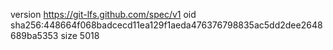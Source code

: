 version https://git-lfs.github.com/spec/v1
oid sha256:448664f068badcecd11ea129f1aeda476376798835ac5dd2dee2648689ba5353
size 5018
